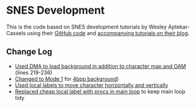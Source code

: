 # SNES Development

This is the code based on SNES development tutorials by Wesley Aptekar-Cassels using their [GitHub code](https://github.com/WesleyAC/snes-dev/) and [accompanying tutorials on their blog](https://blog.wesleyac.com/posts/snes-dev-1-getting-started).

## Change Log

* [Used DMA to load background in addition to character map and OAM](https://github.com/kokoza/snes-dev/commit/ef8b2b156c38bedec1d2e8be3ac5c7ac4f8e4664#diff-70b4420e73c383519f631737ef4cb31e83dd64c1b58fe28f7495322ad8ec779e) (lines 219-236)
* [Changed to Mode 1](https://github.com/kokoza/snes-dev/commit/ff97584fe7906905e8b045f85b713a74cecbe73f) for [4bpp background](https://snes.nesdev.org/wiki/Backgrounds))
* [Used local labels to move character horizontally and vertically](https://github.com/kokoza/snes-dev/commit/f7c9c625a00e1611d29445be5829808e5d7c6639)
* [Replaced cheap local label with procs in main loop](https://github.com/kokoza/snes-dev/commit/e0fa56953f075e9cb563aa617be3bd7c58b7ca42) to keep main loop tidy
